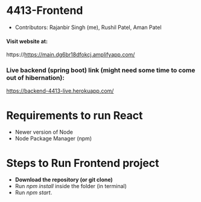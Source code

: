 # 4413-Frontend

- Contributors: Rajanbir Singh (me), Rushil Patel, Aman Patel

#### Visit website at:
  
  https://https://main.dg6br18dfokcj.amplifyapp.com/

### Live backend (spring boot) link (might need some time to come out of hibernation):

  https://backend-4413-live.herokuapp.com/
  
  <h1>Requirements to run React</h1>
  <ul>
  <li>Newer version of Node</li>
  <li>Node Package Manager (npm) </li>
  </ul>
  
  
<h1>Steps to Run Frontend project</h1>
<ul>
  <li><b>Download the repository (or git clone)</b> </li>
  <li>Run <em>npm install</em> inside the folder (in terminal)</li>
  <li>Run <em>npm start</em>.</li>
</ul>

